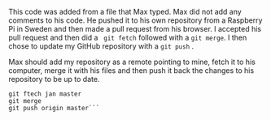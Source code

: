 This code was added from a file that Max typed.
Max did not add any comments to his code.
He pushed it to his own repository from a Raspberry Pi in Sweden and then made a pull request from his browser.
I accepted his pull request and then did a ``` git fetch``` followed with a ```git merge```.
I then chose to update my GitHub repository with a ```git push``` .

Max should add my repository as a remote pointing to mine, fetch it to his computer, merge it with his files and then push it back the changes to his repository to be up to date.
```git remote jan https://github.com/vanDeventer/Arduino
git ftech jan master
git merge
git push origin master```
